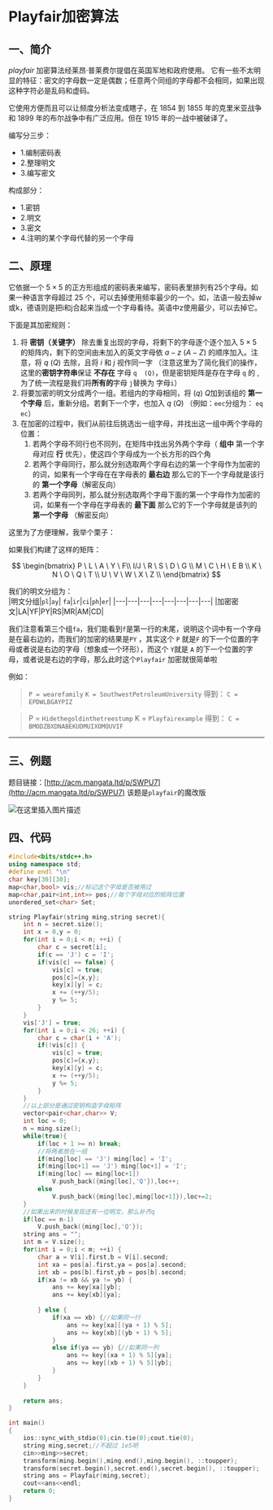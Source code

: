 # Playfair加密算法

## 一、简介

$playfair$ 加密算法经莱昂·普莱费尔提倡在英国军地和政府使用。
它有一些不太明显的特征：密文的字母数一定是偶数；任意两个同组的字母都不会相同，如果出现这种字符必是乱码和虚码。

它使用方便而且可以让频度分析法变成瞎子，在 $1854$ 到 $1855$ 年的克里米亚战争和 $1899$ 年的布尔战争中有广泛应用。但在 $1915$ 年的一战中被破译了。

编写分三步：

- 1.编制密码表
- 2.整理明文
- 3.编写密文

构成部分：

- 1.密钥
- 2.明文
- 3.密文
- 4.注明的某个字母代替的另一个字母


## 二、原理

它依据一个 $5\times 5$ 的正方形组成的密码表来编写，密码表里排列有25个字母。如果一种语言字母超过 $25$ 个，可以去掉使用频率最少的一个。如，法语一般去掉w或k，德语则是把i和j合起来当成一个字母看待。英语中z使用最少，可以去掉它。

下面是其加密规则：

1. 将 **密钥（关键字）** 除去重复出现的字母，将剩下的字母逐个逐个加入 $5 \times 5$ 的矩阵内，剩下的空间由未加入的英文字母依 $a-z \ (A-Z)$ 的顺序加入。注意，将 $q \ (Q)$ 去除，且将 $i$ 和 $j$ 视作同一字 （注意这里为了简化我们的操作，这里的**密钥字符串**保证 **不存在** 字母 `q  (Q)`，但是密钥矩阵是存在字母 `q` 的 ,为了统一流程是我们将**所有的**字母 `j`替换为 字母`i`）
2. 将要加密的明文分成两个一组。若组内的字母相同，将 $(q)\ Q$加到该组的 **第一个字母** 后，重新分组。若剩下一个字，也加入 $q\ (Q)$ （例如：`eec`分组为： `eq ec`）
3. 在加密的过程中，我们从前往后挑选出一组字母，并找出这一组中两个字母的位置：
   1. 若两个字母不同行也不同列，在矩阵中找出另外两个字母（ **组中** 第一个字母对应 **行** 优先），使这四个字母成为一个长方形的四个角
   2. 若两个字母同行，那么就分别选取两个字母右边的第一个字母作为加密的的词，如果有一个字母在在字母表的 **最右边** 那么它的下一个字母就是该行的 **第一个字母**（解密反向）
   3. 若两个字母同列，那么就分别选取两个字母下面的第一个字母作为加密的词，如果有一个字母在字母表的 **最下面** 那么它的下一个字母就是该列的 **第一个字母** （解密反向）

这里为了方便理解，我举个栗子：

如果我们构建了这样的矩阵：

$$
\begin{bmatrix}
P \  L  \ A \ Y \ F\\
I/J \ R \ S \ D \ G \\
M \ C \ H \ E B \\
K \ N \ O \ Q \ T \\
U \ V \ W \ X \ Z \\
\end{bmatrix}
$$

我们的明文分组为：      
|明文分组|`pl`|`ay`| `fa`|`ir`|`ci`|`ph`|`er`|
|---|---|---|---|---|---|---|---|
|加密密文|LA|YF|PY|RS|MR|AM|CD|

我们注意看第三个组`fa`，我们能看到`f`是第一行的末尾，说明这个词中有一个字母是在最右边的，而我们的加密的结果是`PY` ，其实这个 `P` 就是`F` 的下一个位置的字母或者说是右边的字母（想象成一个环形），而这个 `Y`就是 `A` 的下一个位置的字母，或者说是右边的字母，那么此时这个`Playfair` 加密就很简单啦



例如：

>`P = wearefamily`
`K = SouthwestPetroleumUniversity`
得到：
`C = EPDWLBGAYPIZ`


>P = `Hidethegoldinthetreestump`
K = `Playfairexample`
得到：
`C = BMODZBXDNABEKUDMUIXOMOUVIF`

<hr>

## 三、例题
题目链接：[http://acm.mangata.ltd/p/SWPU7](http://acm.mangata.ltd/p/SWPU7)
该题是`playfair`的魔改版

![在这里插入图片描述](https://img-blog.csdnimg.cn/177cc20ae6514aed8a5c5a13771fc451.png)

## 四、代码

```cpp
#include<bits/stdc++.h>
using namespace std;
#define endl "\n"
char key[30][30];
map<char,bool> vis;//标记这个字母是否被用过
map<char,pair<int,int>> pos;//每个字母对应的矩阵位置
unordered_set<char> Set;

string Playfair(string ming,string secret){
	int n = secret.size();
	int x = 0,y = 0;
	for(int i = 0;i < n; ++i) {
		char c = secret[i];
		if(c == 'J') c = 'I';
		if(vis[c] == false) {
			vis[c] = true;
			pos[c]={x,y};
			key[x][y] = c;
			x += (++y/5);
			y %= 5;
		}
	}
	vis['J'] = true;
	for(int i = 0;i < 26; ++i) {
		char c = char(i + 'A');
		if(!vis[c]) {
			vis[c] = true;
			pos[c]={x,y};
			key[x][y] = c;
			x += (++y/5);
			y %= 5;
		}
	}
	//以上部分是通过密钥构造字母矩阵
	vector<pair<char,char>> V;
	int loc = 0;
	n = ming.size();
	while(true){
		if(loc + 1 >= n) break;
		//将两者放在一组
		if(ming[loc] == 'J') ming[loc] = 'I';
		if(ming[loc+1] == 'J') ming[loc+1] = 'I';
		if(ming[loc] == ming[loc+1])
			V.push_back({ming[loc],'Q'}),loc++;
		else
			V.push_back({ming[loc],ming[loc+1]}),loc+=2;
	}
	//如果出来的时候发现还有一位明文，那么补齐q
	if(loc == n-1)
		V.push_back({ming[loc],'Q'});
	string ans = "";
	int m = V.size();
	for(int i = 0;i < m; ++i) {
		char a = V[i].first,b = V[i].second;
		int xa = pos[a].first,ya = pos[a].second;
		int xb = pos[b].first,yb = pos[b].second;
		if(xa != xb && ya != yb) {
			ans += key[xa][yb];
			ans += key[xb][ya];
			
		} else {
			if(xa == xb) {//如果同一行
				ans += key[xa][(ya + 1) % 5];
				ans += key[xb][(yb + 1) % 5];
			}
			else if(ya == yb) {//如果同一列
				ans += key[(xa + 1) % 5][ya];
				ans += key[(xb + 1) % 5][yb];
			}
		}
	}
	
	return ans;
}

int main()
{
	ios::sync_with_stdio(0);cin.tie(0);cout.tie(0);
	string ming,secret;//不超过 1e5吧
	cin>>ming>>secret;
	transform(ming.begin(),ming.end(),ming.begin(), ::toupper);
	transform(secret.begin(),secret.end(),secret.begin(), ::toupper);
	string ans = Playfair(ming,secret);
	cout<<ans<<endl;
	return 0;
}
```